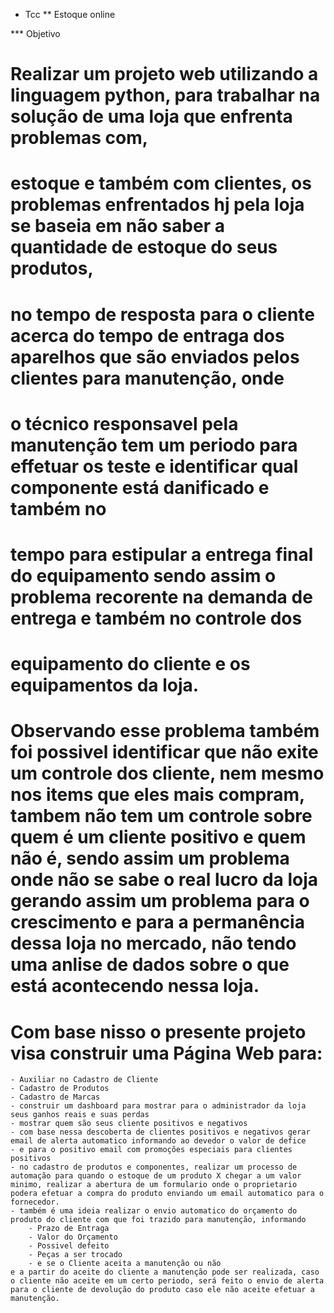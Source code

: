* Tcc
** Estoque online

*** Objetivo

# Realizar um projeto web utilizando a linguagem python, para trabalhar na solução de uma loja que enfrenta problemas com, 
# estoque e também com clientes, os problemas enfrentados hj pela loja se baseia em não saber a quantidade de estoque do seus produtos,
# no tempo de resposta para o cliente acerca do tempo de entraga dos aparelhos que são enviados pelos clientes para manutenção, onde
# o técnico responsavel pela manutenção tem um periodo para effetuar os teste e identificar qual componente está danificado e também no
# tempo para estipular a entrega final do equipamento sendo assim o problema recorente na demanda de entrega e também no controle dos 
# equipamento do cliente e os equipamentos da loja.
# Observando esse problema também foi possivel identificar que não exite um controle dos cliente, nem mesmo nos items que eles mais compram, tambem não tem um controle sobre quem é um cliente positivo e quem não é, sendo assim um problema onde não se sabe o real lucro da loja gerando assim um problema para o crescimento e para a permanência dessa loja no mercado, não tendo uma anlise de dados sobre o que está acontecendo nessa loja.
# Com base nisso o presente projeto visa construir uma Página Web para:
    - Auxiliar no Cadastro de Cliente
    - Cadastro de Produtos
    - Cadastro de Marcas
    - construir um dashboard para mostrar para o administrador da loja seus ganhos reais e suas perdas
    - mostrar quem são seus cliente positivos e negativos
    - com base nessa descoberta de clientes positivos e negativos gerar email de alerta automatico informando ao devedor o valor de defice
    - e para o positivo email com promoções especiais para clientes positivos
    - no cadastro de produtos e componentes, realizar um processo de automação para quando o estoque de um produto X chegar a um valor minimo, realizar a abertura de um formulario onde o proprietario podera efetuar a compra do produto enviando um email automatico para o fornecedor.
    - também é uma ideia realizar o envio automatico do orçamento do produto do cliente com que foi trazido para manutenção, informando
        - Prazo de Entraga
        - Valor do Orçamento
        - Possivel defeito
        - Peças a ser trocado
        - e se o Cliente aceita a manutenção ou não
    e a partir do aceite do cliente a manutenção pode ser realizada, caso o cliente não aceite em um certo periodo, será feito o envio de alerta para o cliente de devolução do produto caso ele não aceite efetuar a manutenção.




